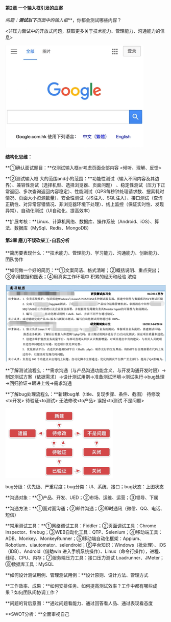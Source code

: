 #### 第2章 一个输入框引发的血案

**问题：**测试以下***页面中的输入框***，你都会测试哪些内容？

<非压力面试中的开放式问题，获取更多关于技术能力、管理能力、沟通能力的信息>

<img src="./pics/google engine.png" style="zoom: 67%;" />

**结构化思维：**

**①确认面试题目：**仅测试输入框or考虑页面全部内容 <倾听、理解、反馈>

**②测试输入框 大的范围and小的范围：**功能性测试（输入不同内容及其边界）、兼容性测试（选择机型、选择浏览器、页面问题） 、稳定性测试（压力下正常返回、多次查询返回内容稳定）、性能测试（QPS每秒钟处理请求数、搜索耗时情况、页面大小资源数量）、安全性测试（JS注入、SQL注入）、接口测试（查询正确性、对异常容错情况、非浏览器环境下处理）、线上监控（保证实时性、发现异常）、自动化测试（UI自动化、提高效率）

**扩展考核：**Linux、计算机网络、数据库、操作系统（Android、iOS）、算法、数据库（MySql、Redis、MongoDB）



#### 第3章 磨刀不误砍柴工-自我分析

**简历要表现什么：**技术能力、管理能力、学习能力、沟通能力、创新能力、团队协作

**如何做一个好的简历：**①文案简洁、格式清晰；②概括说明、重点突出；③多用数据和图表；④用真实工作环境中 积累的经历和经验 浓缩

<img src="./pics/resume.png" style="zoom: 67%;" />

**了解测试流程么：**需求沟通（与产品沟通功能含义、与开发沟通开发时限）→制定测试方案（依据需求）→设计测试用例→准备测试环境→测试执行→bug处理→回归验证→跟进上线→需求沟通

**了解bug处理流程么：**新建bug单（title、复现步骤、条件、截图） 待修改<to开发> 待验证<to测试> 无法修改<to产品> 误报<to测试 不是问题>

<img src="./pics/bug handle.png" style="zoom: 33%;" />

​								bug分级：优先级、严重程度；bug分类：UI、系统、接口；bug状态：上图状态

**沟通对象：**①产品、开发、UED；②市场、运维、运营；③领导、下属

**沟通方法：**①面对面沟通；②邮件沟通；③即时通讯（微信、QQ、电话、短信）

**常用测试工具：**①网络调试工具：Fiddler；②页面调试工具：Chrome Inspector、firebug；③WEB自动化工具：QTP、Selenium；④移动端工具：ADB、Monkey、MonkeyRunner；⑤移动端自动化框架：Appium、Robotium、uiautomator、selendroid；⑥平台知识：Windows（批处理）、iOS（IDB）、Android（借助win 进入手机系统操作）、Linux（命令行操作），进程、线程、CPU、内存；⑦服务端压力工具：接口压力测试 Loadrunner、JMeter；⑧数据库工具：MySQL

**如何设计测试用例、管理测试用例：**设计原则、设计方法、管理方式

**工作效率、成果：**如何安排任务、如何提高测试效率？工作中都有哪些成果？如何团队间协调工作？

**问题的背后意图：**通过问题看能力、通过回答看人品、通过表现看态度

**SWOT分析：**全面审视自己